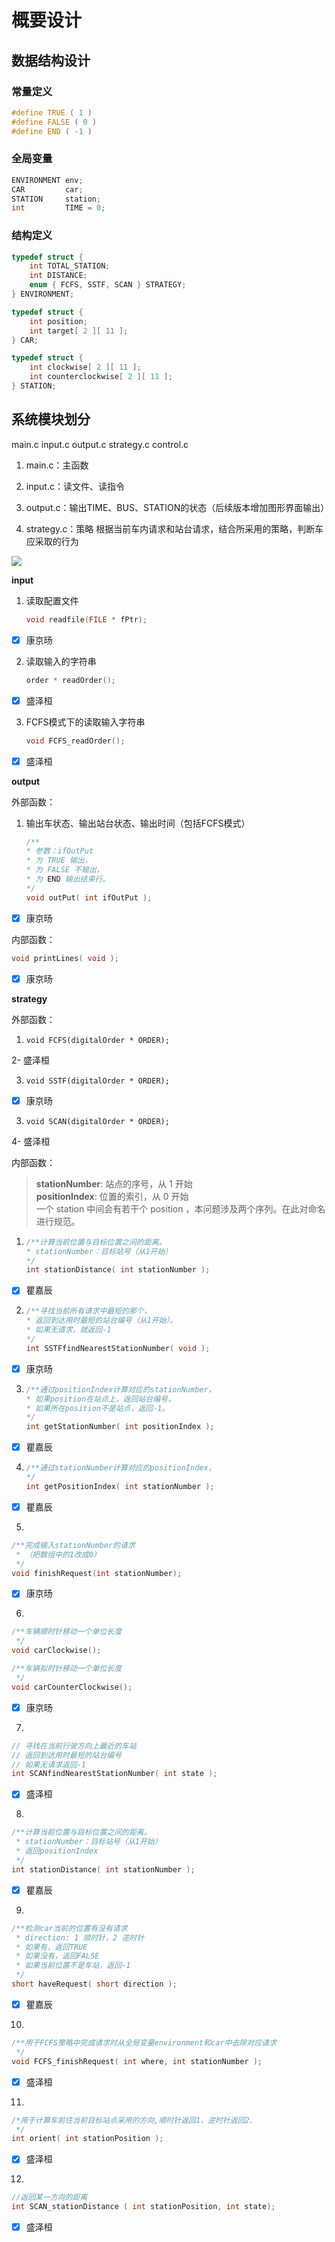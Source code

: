 # 概要设计

## 数据结构设计

### 常量定义

```c
#define TRUE ( 1 )
#define FALSE ( 0 )
#define END ( -1 )
```

### 全局变量

```c
ENVIRONMENT env;
CAR         car;
STATION     station;
int         TIME = 0;
```

### 结构定义

```c
typedef struct {
    int TOTAL_STATION;
    int DISTANCE;
    enum { FCFS, SSTF, SCAN } STRATEGY;
} ENVIRONMENT;

typedef struct {
    int position;
    int target[ 2 ][ 11 ];
} CAR;

typedef struct {
    int clockwise[ 2 ][ 11 ];
    int counterclockwise[ 2 ][ 11 ];
} STATION;
```

## 系统模块划分

main.c input.c output.c strategy.c control.c

1. main.c：主函数

2. input.c：读文件、读指令

3. output.c：输出TIME、BUS、STATION的状态（后续版本增加图形界面输出）

4. strategy.c：策略
   根据当前车内请求和站台请求，结合所采用的策略，判断车应采取的行为

![](C:\Users\86186\AppData\Roaming\marktext\images\2022-05-25-15-53-19-image.png)

**input**

1. 读取配置文件
   
   ```c
   void readfile(FILE * fPtr);
   ```
- [x] 康京旸
2. 读取输入的字符串
   
   ```c
   order * readOrder();
   ```
- [x] 盛泽桓
3. FCFS模式下的读取输入字符串
   
   ```c
   void FCFS_readOrder();
   ```
- [x] 盛泽桓

**output**

外部函数：

1. 输出车状态、输出站台状态、输出时间（包括FCFS模式）
   
   ```c
   /**
   * 参数：ifOutPut
   * 为 TRUE 输出，
   * 为 FALSE 不输出，
   * 为 END 输出结束行。
   */
   void outPut( int ifOutPut );
   ```
- [x] 康京旸

内部函数：

```c
void printLines( void );
```

- [x] 康京旸



**strategy**

外部函数：

1. `void FCFS(digitalOrder * ORDER);`

2- 盛泽桓

3. `void SSTF(digitalOrder * ORDER);`
- [x] 康京旸
3. `void SCAN(digitalOrder * ORDER);`

4- 盛泽桓

内部函数：

> **stationNumber**: 站点的序号，从 1 开始  
> **positionIndex**: 位置的索引，从 0 开始  
> 一个 station 中间会有若干个 position ，本问题涉及两个序列。在此对命名进行规范。

1. ```c
   /**计算当前位置与目标位置之间的距离。
   * stationNumber：目标站号（从1开始）
   */
   int stationDistance( int stationNumber );
   ```
- [x] 瞿嘉辰
2. ```c
   /**寻找当前所有请求中最短的那个，
   * 返回到达用时最短的站台编号（从1开始）。
   * 如果无请求，就返回-1
   */
   int SSTFfindNearestStationNumber( void );
   ```
- [x] 康京旸
3. ```c
   /**通过positionIndex计算对应的stationNumber，
   * 如果position在站点上，返回站台编号，
   * 如果所在position不是站点，返回-1。
   */
   int getStationNumber( int positionIndex );
   ```
- [x] 瞿嘉辰
4. ```c
   /**通过stationNumber计算对应的positionIndex，
   */
   int getPositionIndex( int stationNumber );
   ```
- [x] 瞿嘉辰

5.

```c
/**完成输入stationNumber的请求
 * （把数组中的1改成0）
 */
void finishRequest(int stationNumber);
```

- [x] 康京旸

6.

```c
/**车辆顺时针移动一个单位长度
 */
void carClockwise();

/**车辆拟时针移动一个单位长度
 */
void carCounterClockwise();
```

- [x] 康京旸

7.

```c
// 寻找在当前行驶方向上最近的车站
// 返回到达用时最短的站台编号
// 如果无请求返回-1
int SCANfindNearestStationNumber( int state );
```

- [x] 盛泽桓

8.

```c
/**计算当前位置与目标位置之间的距离。
 * stationNumber：目标站号（从1开始）
 * 返回positionIndex
 */
int stationDistance( int stationNumber );
```

- [x] 瞿嘉辰

9.

```c
/**检测car当前的位置有没有请求
 * direction: 1 顺时针，2 逆时针
 * 如果有，返回TRUE
 * 如果没有，返回FALSE
 * 如果当前位置不是车站，返回-1
 */
short haveRequest( short direction );
```

- [x] 瞿嘉辰



10.

```c
/**用于FCFS策略中完成请求时从全局变量environment和car中去除对应请求
 */
void FCFS_finishRequest( int where, int stationNumber );
```

- [x] 盛泽桓



11.

```c
/*用于计算车前往当前目标站点采用的方向,顺时针返回1，逆时针返回2.
 */
int orient( int stationPosition );

```

- [x] 盛泽桓

12.

```c
//返回某一方向的距离
int SCAN_stationDistance ( int stationPosition, int state);
```

- [x] 盛泽桓
